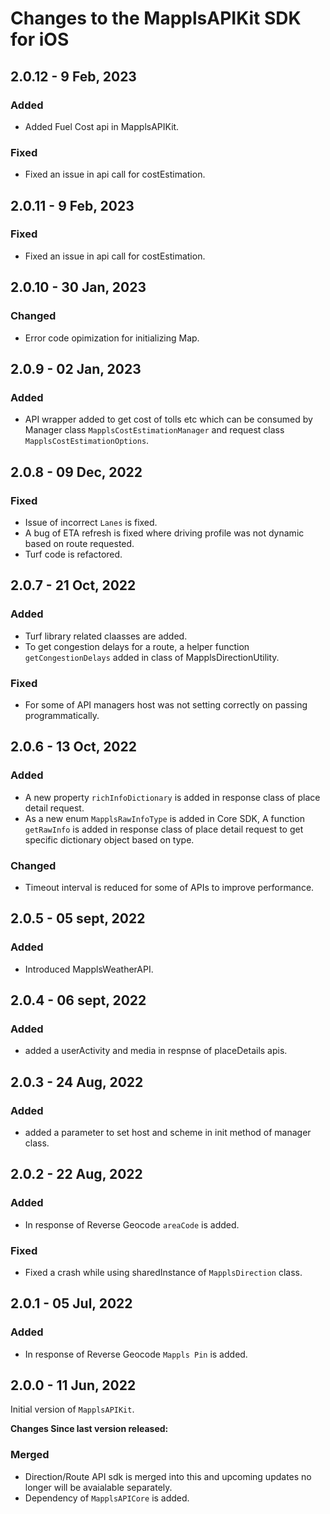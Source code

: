 # Changes to the MapplsAPIKit SDK for iOS

## 2.0.12 - 9 Feb, 2023

### Added
- Added Fuel Cost api in MapplsAPIKit.

### Fixed
- Fixed an issue in api call for costEstimation.

## 2.0.11 - 9 Feb, 2023

### Fixed
- Fixed an issue in api call for costEstimation.

## 2.0.10 - 30 Jan, 2023

### Changed
- Error code opimization for initializing Map.

## 2.0.9 - 02 Jan, 2023

### Added
- API wrapper added to get cost of tolls etc which can be consumed by Manager class `MapplsCostEstimationManager` and request class `MapplsCostEstimationOptions`.

## 2.0.8 - 09 Dec, 2022

### Fixed
- Issue of incorrect `Lanes` is fixed.
- A bug of ETA refresh is fixed where driving profile was not dynamic based on route requested.
- Turf code is refactored.

## 2.0.7 - 21 Oct, 2022

### Added
- Turf library related claasses are added.
- To get congestion delays for a route, a helper function `getCongestionDelays` added in class of MapplsDirectionUtility.

### Fixed
- For some of API managers host was not setting correctly on passing programmatically.

## 2.0.6 - 13 Oct, 2022

### Added
- A new property `richInfoDictionary` is added in response class of place detail request.
- As a new enum `MapplsRawInfoType` is added in Core SDK, A function `getRawInfo` is added in response class of place detail request to get specific dictionary object based on type.

### Changed
- Timeout interval is reduced for some of APIs to improve performance.

## 2.0.5 - 05 sept, 2022

### Added

- Introduced MapplsWeatherAPI. 


## 2.0.4 - 06 sept, 2022

### Added

- added a userActivity and media in respnse of placeDetails apis.

## 2.0.3 - 24 Aug, 2022

### Added

- added a parameter to set host and scheme in init method of manager class.

## 2.0.2 - 22 Aug, 2022

### Added

- In response of Reverse Geocode `areaCode` is added.

### Fixed

- Fixed a crash while using sharedInstance of `MapplsDirection` class.

## 2.0.1 - 05 Jul, 2022

### Added

- In response of Reverse Geocode `Mappls Pin` is added.

## 2.0.0 - 11 Jun, 2022

Initial version of `MapplsAPIKit`.

**Changes Since last version released:**

### Merged

- Direction/Route API sdk is merged into this and upcoming updates no longer will be avaialable separately.
- Dependency of `MapplsAPICore` is added.